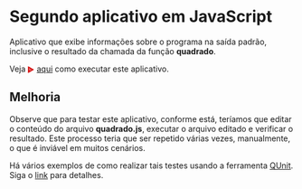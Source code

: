 # Segundo aplicativo em JavaScript
Aplicativo que exibe informações sobre o programa na saída padrão, 
inclusive o resultado da chamada da função **quadrado**.

Veja <img src="./asciinema.svg" width="12" align="center"> [aqui](https://asciinema.org/a/161533) como executar este 
aplicativo. 

## Melhoria
Observe que para testar este aplicativo, conforme está, teríamos que 
editar o conteúdo do arquivo **quadrado.js**, executar o arquivo 
editado e verificar o resultado.
Este processo teria que ser repetido várias vezes, manualmente, 
o que é inviável em muitos cenários. 

Há vários exemplos de como realizar tais testes usando a 
ferramenta [QUnit](https://qunitjs.com/). Siga o [link](../teste)
para detalhes.


